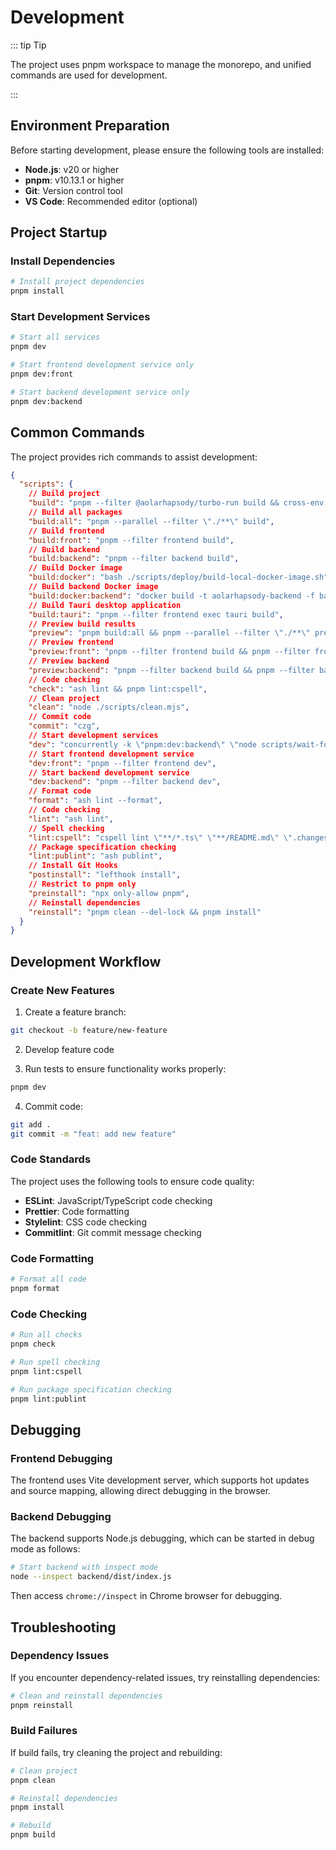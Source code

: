 # Development

::: tip Tip

The project uses pnpm workspace to manage the monorepo, and unified commands are used for development.

:::

## Environment Preparation

Before starting development, please ensure the following tools are installed:

- **Node.js**: v20 or higher
- **pnpm**: v10.13.1 or higher
- **Git**: Version control tool
- **VS Code**: Recommended editor (optional)

## Project Startup

### Install Dependencies

```bash
# Install project dependencies
pnpm install
```

### Start Development Services

```bash
# Start all services
pnpm dev

# Start frontend development service only
pnpm dev:front

# Start backend development service only
pnpm dev:backend
```

## Common Commands

The project provides rich commands to assist development:

```json
{
  "scripts": {
    // Build project
    "build": "pnpm --filter @aolarhapsody/turbo-run build && cross-env NODE_OPTIONS=--max-old-space-size=8192 ar-turbo build",
    // Build all packages
    "build:all": "pnpm --parallel --filter \"./**\" build",
    // Build frontend
    "build:front": "pnpm --filter frontend build",
    // Build backend
    "build:backend": "pnpm --filter backend build",
    // Build Docker image
    "build:docker": "bash ./scripts/deploy/build-local-docker-image.sh",
    // Build backend Docker image
    "build:docker:backend": "docker build -t aolarhapsody-backend -f backend/Dockerfile .",
    // Build Tauri desktop application
    "build:tauri": "pnpm --filter frontend exec tauri build",
    // Preview build results
    "preview": "pnpm build:all && pnpm --parallel --filter \"./**\" preview",
    // Preview frontend
    "preview:front": "pnpm --filter frontend build && pnpm --filter frontend preview",
    // Preview backend
    "preview:backend": "pnpm --filter backend build && pnpm --filter backend preview",
    // Code checking
    "check": "ash lint && pnpm lint:cspell",
    // Clean project
    "clean": "node ./scripts/clean.mjs",
    // Commit code
    "commit": "czg",
    // Start development services
    "dev": "concurrently -k \"pnpm:dev:backend\" \"node scripts/wait-for-backend.mjs\"",
    // Start frontend development service
    "dev:front": "pnpm --filter frontend dev",
    // Start backend development service
    "dev:backend": "pnpm --filter backend dev",
    // Format code
    "format": "ash lint --format",
    // Code checking
    "lint": "ash lint",
    // Spell checking
    "lint:cspell": "cspell lint \"**/*.ts\" \"**/README.md\" \".changeset/*.md\" --no-progress",
    // Package specification checking
    "lint:publint": "ash publint",
    // Install Git Hooks
    "postinstall": "lefthook install",
    // Restrict to pnpm only
    "preinstall": "npx only-allow pnpm",
    // Reinstall dependencies
    "reinstall": "pnpm clean --del-lock && pnpm install"
  }
}
```

## Development Workflow

### Create New Features

1. Create a feature branch:

```bash
git checkout -b feature/new-feature
```

2. Develop feature code

3. Run tests to ensure functionality works properly:

```bash
pnpm dev
```

4. Commit code:

```bash
git add .
git commit -m "feat: add new feature"
```

### Code Standards

The project uses the following tools to ensure code quality:

- **ESLint**: JavaScript/TypeScript code checking
- **Prettier**: Code formatting
- **Stylelint**: CSS code checking
- **Commitlint**: Git commit message checking

### Code Formatting

```bash
# Format all code
pnpm format
```

### Code Checking

```bash
# Run all checks
pnpm check

# Run spell checking
pnpm lint:cspell

# Run package specification checking
pnpm lint:publint
```

## Debugging

### Frontend Debugging

The frontend uses Vite development server, which supports hot updates and source mapping, allowing direct debugging in the browser.

### Backend Debugging

The backend supports Node.js debugging, which can be started in debug mode as follows:

```bash
# Start backend with inspect mode
node --inspect backend/dist/index.js
```

Then access `chrome://inspect` in Chrome browser for debugging.

## Troubleshooting

### Dependency Issues

If you encounter dependency-related issues, try reinstalling dependencies:

```bash
# Clean and reinstall dependencies
pnpm reinstall
```

### Build Failures

If build fails, try cleaning the project and rebuilding:

```bash
# Clean project
pnpm clean

# Reinstall dependencies
pnpm install

# Rebuild
pnpm build
```

